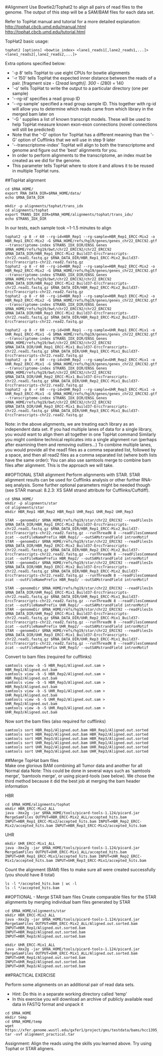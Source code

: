 #Alignment
Use Bowtie2/Tophat2 to align all pairs of read files to the genome.  The output of this step will be a SAM/BAM files for each data set.

Refer to TopHat manual and tutorial for a more detailed explanation:
http://tophat.cbcb.umd.edu/manual.html
http://tophat.cbcb.umd.edu/tutorial.html
	
TopHat2 basic usage:
```
tophat2 [options] <bowtie_index> <lane1_reads1[,lane2_reads1,...]> <lane1_reads2[,lane2_reads2,...]> 
```
	
Extra options specified below:

* '-p 8' tells TopHat to use eight CPUs for bowtie alignments
* '-r 150' tells TopHat the expected inner distance between the reads of a pair. [fragment size - (2*read length)].  300 - (2*80) = 140 
* '-o' tells TopHat to write the output to a particular directory (one per sample)
* '--rg-id' specifies a read group ID
* '--rg-sample' specified a read group sample ID. This together with rg-id will allow you to determine which reads came from which library in the merged bam later on
* '-G <known transcripts file>' supplies a list of known transcript models.  These will be used to help TopHat measure known exon-exon connections (novel connections will still be predicted)
 * Note that the '-G' option for TopHat has a different meaning than the '-G' option of Cufflinks that we will use in step 9 later
* '--transcriptome-index'  TopHat will align to both the transcriptome and genome and figure out the 'best' alignments for you.  
 * In order to perform alignments to the transcriptome, an index must be created as we did for the genome.  
 * This parameter tells TopHat where to store it and allows it to be reused in multiple TopHat runs. 

##TopHat alignment
	
	cd $RNA_HOME/
	export RNA_DATA_DIR=$RNA_HOME/data/
	echo $RNA_DATA_DIR
	
	mkdir -p alignments/tophat/trans_idx
	cd alignments/tophat
	export TRANS_IDX_DIR=$RNA_HOME/alignments/tophat/trans_idx/
	echo $TRANS_IDX_DIR
	
In our tests, each sample took ~1-1.5 minutes to align

	tophat2 -p 8 -r 60 --rg-id=HBR_Rep1 --rg-sample=HBR_Rep1_ERCC-Mix2 -o HBR_Rep1_ERCC-Mix2 -G $RNA_HOME/refs/hg19/genes/genes_chr22_ERCC92.gtf --transcriptome-index $TRANS_IDX_DIR/ENSG_Genes $RNA_HOME/refs/hg19/bwt/chr22_ERCC92/chr22_ERCC92 $RNA_DATA_DIR/HBR_Rep1_ERCC-Mix2_Build37-ErccTranscripts-chr22.read1.fastq.gz $RNA_DATA_DIR/HBR_Rep1_ERCC-Mix2_Build37-ErccTranscripts-chr22.read2.fastq.gz
	tophat2 -p 8 -r 60 --rg-id=HBR_Rep2 --rg-sample=HBR_Rep2_ERCC-Mix2 -o HBR_Rep2_ERCC-Mix2 -G $RNA_HOME/refs/hg19/genes/genes_chr22_ERCC92.gtf --transcriptome-index $TRANS_IDX_DIR/ENSG_Genes $RNA_HOME/refs/hg19/bwt/chr22_ERCC92/chr22_ERCC92 $RNA_DATA_DIR/HBR_Rep2_ERCC-Mix2_Build37-ErccTranscripts-chr22.read1.fastq.gz $RNA_DATA_DIR/HBR_Rep2_ERCC-Mix2_Build37-ErccTranscripts-chr22.read2.fastq.gz
	tophat2 -p 8 -r 60 --rg-id=HBR_Rep3 --rg-sample=HBR_Rep3_ERCC-Mix2 -o HBR_Rep3_ERCC-Mix2 -G $RNA_HOME/refs/hg19/genes/genes_chr22_ERCC92.gtf --transcriptome-index $TRANS_IDX_DIR/ENSG_Genes $RNA_HOME/refs/hg19/bwt/chr22_ERCC92/chr22_ERCC92 $RNA_DATA_DIR/HBR_Rep3_ERCC-Mix2_Build37-ErccTranscripts-chr22.read1.fastq.gz $RNA_DATA_DIR/HBR_Rep3_ERCC-Mix2_Build37-ErccTranscripts-chr22.read2.fastq.gz
	
	tophat2 -p 8 -r 60 --rg-id=UHR_Rep1 --rg-sample=UHR_Rep1_ERCC-Mix1 -o UHR_Rep1_ERCC-Mix1 -G $RNA_HOME/refs/hg19/genes/genes_chr22_ERCC92.gtf --transcriptome-index $TRANS_IDX_DIR/ENSG_Genes $RNA_HOME/refs/hg19/bwt/chr22_ERCC92/chr22_ERCC92 $RNA_DATA_DIR/UHR_Rep1_ERCC-Mix1_Build37-ErccTranscripts-chr22.read1.fastq.gz $RNA_DATA_DIR/UHR_Rep1_ERCC-Mix1_Build37-ErccTranscripts-chr22.read2.fastq.gz
	tophat2 -p 8 -r 60 --rg-id=UHR_Rep2 --rg-sample=UHR_Rep2_ERCC-Mix1 -o UHR_Rep2_ERCC-Mix1 -G $RNA_HOME/refs/hg19/genes/genes_chr22_ERCC92.gtf --transcriptome-index $TRANS_IDX_DIR/ENSG_Genes $RNA_HOME/refs/hg19/bwt/chr22_ERCC92/chr22_ERCC92 $RNA_DATA_DIR/UHR_Rep2_ERCC-Mix1_Build37-ErccTranscripts-chr22.read1.fastq.gz $RNA_DATA_DIR/UHR_Rep2_ERCC-Mix1_Build37-ErccTranscripts-chr22.read2.fastq.gz
	tophat2 -p 8 -r 60 --rg-id=UHR_Rep3 --rg-sample=UHR_Rep3_ERCC-Mix1 -o UHR_Rep3_ERCC-Mix1 -G $RNA_HOME/refs/hg19/genes/genes_chr22_ERCC92.gtf --transcriptome-index $TRANS_IDX_DIR/ENSG_Genes $RNA_HOME/refs/hg19/bwt/chr22_ERCC92/chr22_ERCC92 $RNA_DATA_DIR/UHR_Rep3_ERCC-Mix1_Build37-ErccTranscripts-chr22.read1.fastq.gz $RNA_DATA_DIR/UHR_Rep3_ERCC-Mix1_Build37-ErccTranscripts-chr22.read2.fastq.gz
	
Note: in the above alignments, we are treating each library as an independent data set.  If you had multiple lanes of data for a single library, you would want to align them all together in one TopHat command
Similarly you might combine technical replicates into a single alignment run (perhaps after examining them and removing outliers...)
To combine multiple lanes, you would provide all the read1 files as a comma separated list, followed by a space, and then all read2 files as a comma separated list (where both lists have the same order):
You can also use samtools merge to combine bam files after alignment. This is the approach we will take.
	
##OPTIONAL STAR alignment
Perform alignments with STAR. STAR alignment results can be used for Cufflinks analysis or other further RNA-seq analysis. Some further optional parameters might be needed though (see STAR manual: 8.2.3: XS SAM strand attribute for Cufflinks/Cuffdiff).
	
	cd $RNA_HOME/
	mkdir -p alignments/star
	cd alignments/star
	mkdir HBR_Rep1 HBR_Rep2 HBR_Rep3 UHR_Rep1 UHR_Rep2 UHR_Rep3
	
	STAR --genomeDir $RNA_HOME/refs/hg19/star/chr22_ERCC92 --readFilesIn $RNA_DATA_DIR/HBR_Rep1_ERCC-Mix2_Build37-ErccTranscripts-chr22.read1.fastq.gz $RNA_DATA_DIR/HBR_Rep1_ERCC-Mix2_Build37-ErccTranscripts-chr22.read2.fastq.gz --runThreadN 8 --readFilesCommand zcat --outFileNamePrefix HBR_Rep1/ --outSAMstrandField intronMotif
	STAR --genomeDir $RNA_HOME/refs/hg19/star/chr22_ERCC92 --readFilesIn $RNA_DATA_DIR/HBR_Rep2_ERCC-Mix2_Build37-ErccTranscripts-chr22.read1.fastq.gz $RNA_DATA_DIR/HBR_Rep2_ERCC-Mix2_Build37-ErccTranscripts-chr22.read2.fastq.gz --runThreadN 8 --readFilesCommand zcat --outFileNamePrefix HBR_Rep2/ --outSAMstrandField intronMotif
	STAR --genomeDir $RNA_HOME/refs/hg19/star/chr22_ERCC92 --readFilesIn $RNA_DATA_DIR/HBR_Rep3_ERCC-Mix2_Build37-ErccTranscripts-chr22.read1.fastq.gz $RNA_DATA_DIR/HBR_Rep3_ERCC-Mix2_Build37-ErccTranscripts-chr22.read2.fastq.gz --runThreadN 8 --readFilesCommand zcat --outFileNamePrefix HBR_Rep3/ --outSAMstrandField intronMotif

	STAR --genomeDir $RNA_HOME/refs/hg19/star/chr22_ERCC92 --readFilesIn $RNA_DATA_DIR/UHR_Rep1_ERCC-Mix1_Build37-ErccTranscripts-chr22.read1.fastq.gz $RNA_DATA_DIR/UHR_Rep1_ERCC-Mix1_Build37-ErccTranscripts-chr22.read2.fastq.gz --runThreadN 8 --readFilesCommand zcat --outFileNamePrefix UHR_Rep1/ --outSAMstrandField intronMotif
	STAR --genomeDir $RNA_HOME/refs/hg19/star/chr22_ERCC92 --readFilesIn $RNA_DATA_DIR/UHR_Rep2_ERCC-Mix1_Build37-ErccTranscripts-chr22.read1.fastq.gz $RNA_DATA_DIR/UHR_Rep2_ERCC-Mix1_Build37-ErccTranscripts-chr22.read2.fastq.gz --runThreadN 8 --readFilesCommand zcat --outFileNamePrefix UHR_Rep2/ --outSAMstrandField intronMotif
	STAR --genomeDir $RNA_HOME/refs/hg19/star/chr22_ERCC92 --readFilesIn $RNA_DATA_DIR/UHR_Rep3_ERCC-Mix1_Build37-ErccTranscripts-chr22.read1.fastq.gz $RNA_DATA_DIR/UHR_Rep3_ERCC-Mix1_Build37-ErccTranscripts-chr22.read2.fastq.gz --runThreadN 8 --readFilesCommand zcat --outFileNamePrefix UHR_Rep3/ --outSAMstrandField intronMotif

Convert to bam files (required for cufflinks)

	samtools view -b -S HBR_Rep1/Aligned.out.sam > HBR_Rep1/Aligned.out.bam
	samtools view -b -S HBR_Rep2/Aligned.out.sam > HBR_Rep2/Aligned.out.bam
	samtools view -b -S HBR_Rep3/Aligned.out.sam > HBR_Rep3/Aligned.out.bam
	samtools view -b -S UHR_Rep1/Aligned.out.sam > UHR_Rep1/Aligned.out.bam
	samtools view -b -S UHR_Rep2/Aligned.out.sam > UHR_Rep2/Aligned.out.bam
	samtools view -b -S UHR_Rep3/Aligned.out.sam > UHR_Rep3/Aligned.out.bam
	
Now sort the bam files (also required for cufflinks)

	samtools sort HBR_Rep1/Aligned.out.bam HBR_Rep1/Aligned.out.sorted
	samtools sort HBR_Rep2/Aligned.out.bam HBR_Rep2/Aligned.out.sorted
	samtools sort HBR_Rep3/Aligned.out.bam HBR_Rep3/Aligned.out.sorted
	samtools sort UHR_Rep1/Aligned.out.bam UHR_Rep1/Aligned.out.sorted
	samtools sort UHR_Rep2/Aligned.out.bam UHR_Rep2/Aligned.out.sorted
	samtools sort UHR_Rep3/Aligned.out.bam UHR_Rep3/Aligned.out.sorted

##Merge TopHat bam files	
Make one glorious BAM combining all Tumor data and another for all Normal data
Note: This could be done in several ways such as 'samtools merge', 'bamtools merge', or using picard-tools (see below). We chose the third method because it did the best job at merging the bam header information

HBR

	cd $RNA_HOME/alignments/tophat
	mkdir HBR_ERCC-Mix2_ALL
	java -Xmx2g -jar $RNA_HOME/tools/picard-tools-1.124/picard.jar MergeSamFiles OUTPUT=HBR_ERCC-Mix2_ALL/accepted_hits.bam INPUT=HBR_Rep1_ERCC-Mix2/accepted_hits.bam INPUT=HBR_Rep2_ERCC-Mix2/accepted_hits.bam INPUT=HBR_Rep3_ERCC-Mix2/accepted_hits.bam
	
UHR

	mkdir UHR_ERCC-Mix1_ALL
	java -Xmx2g -jar $RNA_HOME/tools/picard-tools-1.124/picard.jar MergeSamFiles OUTPUT=UHR_ERCC-Mix1_ALL/accepted_hits.bam INPUT=UHR_Rep1_ERCC-Mix1/accepted_hits.bam INPUT=UHR_Rep2_ERCC-Mix1/accepted_hits.bam INPUT=UHR_Rep3_ERCC-Mix1/accepted_hits.bam

Count the alignment (BAM) files to make sure all were created successfully (you should have 8 total)

	ls -l */accepted_hits.bam | wc -l
	ls -l */accepted_hits.bam
	
##OPTIONAL - Merge STAR bam files
Create comparable files for the STAR alignments by merging individual bam files generated by STAR

	cd $RNA_HOME/alignments/star
	mkdir HBR_ERCC-Mix2_ALL
	java -Xmx2g -jar $RNA_HOME/tools/picard-tools-1.124/picard.jar MergeSamFiles OUTPUT=HBR_ERCC-Mix2_ALL/Aligned.out.sorted.bam INPUT=HBR_Rep1/Aligned.out.sorted.bam INPUT=HBR_Rep2/Aligned.out.sorted.bam INPUT=HBR_Rep3/Aligned.out.sorted.bam

	mkdir UHR_ERCC-Mix1_ALL
	java -Xmx2g -jar $RNA_HOME/tools/picard-tools-1.124/picard.jar MergeSamFiles OUTPUT=UHR_ERCC-Mix1_ALL/Aligned.out.sorted.bam INPUT=UHR_Rep1/Aligned.out.sorted.bam INPUT=UHR_Rep2/Aligned.out.sorted.bam INPUT=UHR_Rep3/Aligned.out.sorted.bam
	
	
##PRACTICAL EXERCISE

Perform some alignments on an additional pair of read data sets.
* Hint: Do this in a separate working directory called ‘temp’
* In this exercise you will download an archive of publicly available read data in FASTQ format and unpack it
```
cd $RNA_HOME
mkdir temp
cd $RNA_HOME/temp
wget https://xfer.genome.wustl.edu/gxfer1/project/gms/testdata/bams/hcc1395_1tenth_percent/alignment_practical.tar
tar -xvf alignment_practical.tar
```

Assignment: Align the reads using the skills you learned above. Try using Tophat or STAR aligners.
